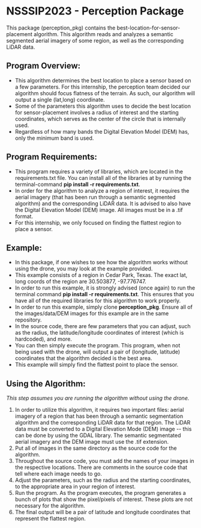 # NSSSIP2023 - Perception Package

This package (perception_pkg) contains the best-location-for-sensor-placement algorithm. This algorithm reads and analyzes a semantic segmented aerial imagery of some region, as well as the corresponding LiDAR data. 

## Program Overview:
- This algorithm determines the best location to place a sensor based on a few parameters. For this internship, the perception team decided our algorithm should focus flatness of the terrain. As such, our algorithm will output a single (lat,long) coordinate.
- Some of the parameters this algorithm uses to decide the best location for sensor-placement involves a radius of interest and the starting coordinates, which serves as the center of the circle that is internally used.
- Regardless of how many bands the Digital Elevation Model (DEM) has, only the minimum band is used.

## Program Requirements:
- This program requires a variety of libraries, which are located in the requirements.txt file. You can install all of the libraries at by running the terminal-command **pip install -r requirements.txt**. 
- In order for the algorithm to analyze a region of interest, it requires the aerial imagery (that has been run through a semantic segmented algorithm) and the corresponding LiDAR data. It is advised to also have the Digital Elevation Model (DEM) image. All images must be in a .tif format.
- For this internship, we only focused on finding the flattest region to place a sensor.

## Example:
- In this package, if one wishes to see how the algorithm works without using the drone, you may look at the example provided.
- This example consists of a region in Cedar Park, Texas. The exact lat, long coords of the region are 30.503877, -97.776747. 
- In order to run this example, it is strongly advised (once again) to run the terminal command **pip install -r requirements.txt**. This ensures that you have all of the required libraries for this algorithm to work properly.
- In order to run this example, simply clone **perception_pkg**. Ensure all of the images/data/DEM images for this example are in the same repository.
- In the source code, there are few parameters that you can adjust, such as the radius, the latitude/longitude coordinates of interest (which is hardcoded), and more.
- You can then simply execute the program. This program, when not being used with the drone, will output a pair of (longitude, latitude) coordinates that the algorithm decided is the best area.
- This example will simply find the flattest point to place the sensor. 

## Using the Algorithm:
*This step assumes you are running the algorithm without using the drone.*
1) In order to utilize this algorithm, it requires two important files: aerial imagery of a region that has been through a semantic segmentation algorithm and the corresponding LiDAR data for that region. The LiDAR data must be converted to a Digital Elevation Mode (DEM) image -- this can be done by using the GDAL library. The semantic segmentated aerial imagery and the DEM image must use the .tif extension.
2) Put all of images in the same directory as the source code for the algorithm.
3) Throughout the source code, you must add the names of your images in the respective locations. There are comments in the source code that tell where each image needs to go.
4) Adjust the parameters, such as the radius and the starting coordinates, to the appropriate area in your region of interest.
5) Run the program. As the program executes, the program generates a bunch of plots that show the pixel/pixels of interest. These plots are not necessary for the algorithm.
6) The final output will be a pair of latitude and longitude coordinates that represent the flattest region.
